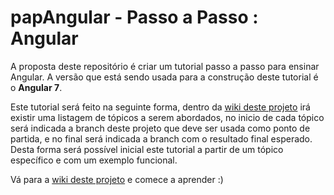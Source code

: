 # papAngular  - Passo a Passo : Angular

A proposta deste repositório é criar um tutorial passo a passo para ensinar Angular. A versão que está sendo usada para a construção deste tutorial é o **Angular 7**.

Este tutorial será feito na seguinte forma, dentro da [wiki deste projeto](https://github.com/douglasfernandesjr/papAngular/wiki) irá existir uma listagem de tópicos a serem abordados, no inicio de cada tópico será indicada a branch deste projeto que deve ser usada como ponto de partida, e no final será indicada a branch com o resultado final esperado. Desta forma será possível inicial este tutorial a partir de um tópico específico e com um exemplo funcional.

Vá para a  [wiki deste projeto](https://github.com/douglasfernandesjr/papAngular/wiki)  e comece a aprender :)
